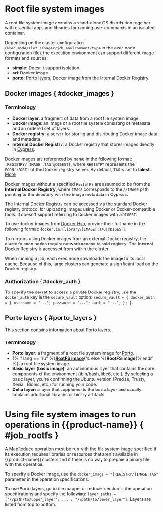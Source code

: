 # Root file system images

A root file system image contains a stand-alone OS distribution together with essential apps and libraries for running user commands in an isolated container.

Depending on the cluster configuration (`exec_node/slot_manager/job_environment/type` in the exec node configuration file), the execution environment can support different image formats and sources:
- **simple**: Doesn't support isolation.
- **cri**: Docker image.
- **porto**: Porto layers, Docker image from the Internal Docker Registry.

## Docker images { #docker_images }

### Terminology

- **Docker layer**: a fragment of data from a root file system image.
- **Docker image**: an image of a root file system consisting of metadata and an ordered set of layers.
- **Docker registry**: a server for storing and distributing Docker image data and metadata.
- **Internal Docker Registry**: a Docker registry that stores images directly in [Cypress](../../../../user-guide/storage/cypress.md).

Docker images are referenced by name in the following format: `[REGISTRY/]IMAGE[:TAG|@DIGEST]`, where `REGISTRY` represents the `FQDN[:PORT]` of the Docker registry server. By default, `TAG` is set to **latest**. [More](https://docs.docker.com/engine/reference/commandline/pull/)

Docker images without a specified `REGISTRY` are assumed to be from the **Internal Docker Registry**, where `IMAGE` corresponds to the `//IMAGE` path pointing to the directory with the image metadata in Cypress.

The Internal Docker Registry can be accessed via the standard Docker registry protocol for uploading images using Docker or Docker-compatible tools. It doesn't support referring to Docker images with a `DIGEST`.

To use docker images from [Docker Hub](https://hub.docker.com), provide their full name in the following format: `docker.io/[library/]IMAGE[:TAG|@DIGEST]`.

To run jobs using Docker images from an external Docker registry, the cluster's exec nodes require network access to said registry. The Internal Docker Registry is accessed from within the cluster.

When running a job, each exec node downloads the image to its local cache. Because of this, large clusters can generate a significant load on the Docker registry.

### Authorization { #docker_auth }

To specify the secret to access a private Docker registry, use the `docker_auth` key in the `secure_vault` option:
`secure_vault = { docker_auth = { username = "..."; password = "..."; auth = "..."; }; }`.

## Porto layers { #porto_layers }

This section contains information about Porto layers.

### Terminology

- **Porto layer**: a fragment of a root file system image for [Porto](https://github.com/ten-nancy/porto).
- {% if lang == "ru" %}**[RootFS image](http://wiki.rosalab.ru/ru/index.php/Образ_rootfs)**{% else %}**RootFS image**{% endif %}: a root file system image.
- **Basic layer** **(basic image)**: an autonomous layer that contains the core components of the environment (/bin/bash, libc6, etc.). By selecting a basic layer, you're confirming the Ubuntu version (Precise, Trusty, Xenial, Bionic, etc.) for running your code.
- **Delta layer**: a layer that supplements the basic layer and usually contains additional libraries or binary artifacts.

# Using file system images to run operations in {{product-name}} { #job_rootfs }

A MapReduce operation must be run with the file system image specified if its execution requires libraries or resources that aren't available in {{product-name}} clusters and if there is no way to prepare a binary file with this operation.

To specify a Docker image, use the `docker_image = "[REGISTRY/]IMAGE:TAG"` parameter in the operation specifications.

To use Porto layers, go to the mapper or reducer section in the operation specifications and specify the following: `layer_paths = ["//path/to/upper_layer"; ... ; "//path/to/lower_layer"]`. Layers are listed from top to bottom.